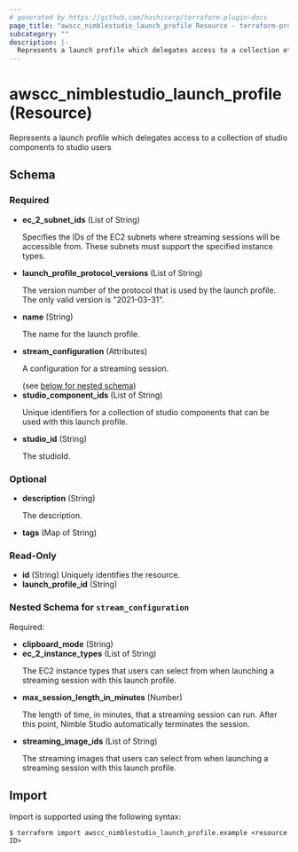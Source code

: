 ```yaml
---
# generated by https://github.com/hashicorp/terraform-plugin-docs
page_title: "awscc_nimblestudio_launch_profile Resource - terraform-provider-awscc"
subcategory: ""
description: |-
  Represents a launch profile which delegates access to a collection of studio components to studio users
---
```


# awscc_nimblestudio_launch_profile (Resource)

Represents a launch profile which delegates access to a collection of studio components to studio users



<!-- schema generated by tfplugindocs -->
## Schema

### Required

- **ec_2_subnet_ids** (List of String) <p>Specifies the IDs of the EC2 subnets where streaming sessions will be accessible from. These subnets must support the specified instance types. </p>
- **launch_profile_protocol_versions** (List of String) <p>The version number of the protocol that is used by the launch profile. The only valid version is "2021-03-31".</p>
- **name** (String) <p>The name for the launch profile.</p>
- **stream_configuration** (Attributes) <p>A configuration for a streaming session.</p> (see [below for nested schema](#nestedatt--stream_configuration))
- **studio_component_ids** (List of String) <p>Unique identifiers for a collection of studio components that can be used with this launch profile.</p>
- **studio_id** (String) <p>The studioId. </p>

### Optional

- **description** (String) <p>The description.</p>
- **tags** (Map of String)

### Read-Only

- **id** (String) Uniquely identifies the resource.
- **launch_profile_id** (String)

<a id="nestedatt--stream_configuration"></a>
### Nested Schema for `stream_configuration`

Required:

- **clipboard_mode** (String)
- **ec_2_instance_types** (List of String) <p>The EC2 instance types that users can select from when launching a streaming session with this launch profile.</p>
- **max_session_length_in_minutes** (Number) <p>The length of time, in minutes, that a streaming session can run. After this point, Nimble Studio automatically terminates the session.</p>
- **streaming_image_ids** (List of String) <p>The streaming images that users can select from when launching a streaming session with this launch profile.</p>

## Import

Import is supported using the following syntax:

```shell
$ terraform import awscc_nimblestudio_launch_profile.example <resource ID>
```

